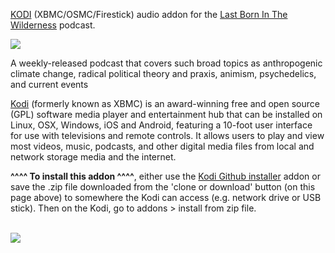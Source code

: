 <a href="kodi.tv">KODI<a> (XBMC/OSMC/Firestick) audio addon for the <a href="https://www.lastborninthewilderness.com/">Last Born In The Wilderness</a> podcast.<br>

<img src="https://is4-ssl.mzstatic.com/image/thumb/Podcasts71/v4/ab/af/fd/abaffd6e-a4d1-5922-967c-338c8e67cf62/mza_2397885571294571131.jpg/313x0w.jpg"><br>

A weekly-released podcast that covers such broad topics as anthropogenic climate change, radical political theory and praxis, animism, psychedelics, and current events<br>

<a href="www.kodi.tv">Kodi</a> (formerly known as XBMC) is an award-winning free and open source (GPL) software media player and entertainment hub that can be installed on Linux, OSX, Windows, iOS and Android, featuring a 10-foot user interface for use with televisions and remote controls. It allows users to play and view most videos, music, podcasts, and other digital media files from local and network storage media and the internet.<br>

<b>^^^^ To install this addon ^^^^</b>, either use the <a href="https://www.tvaddons.co/github-browser-kodi/">Kodi Github installer</a> addon or save the .zip file downloaded from the 'clone or download' button (on this page above) to somewhere the Kodi can access (e.g. network drive or USB stick). Then on the Kodi, go to addons > install from zip file.<br>

<br><a href="http://www.kodi.tv"><img src="https://kodi.tv/sites/default/files/page/field_image/about--devices.jpg">
